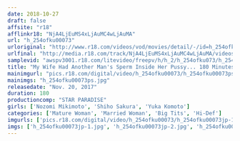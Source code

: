 ```yaml
---
date: 2018-10-27
draft: false
affsite: "r18"
afflinkr18: "NjA4LjEuMS4xLjAuMC4wLjAuMA"
url: "h_254ofku00073"
urloriginal: "http://www.r18.com/videos/vod/movies/detail/-/id=h_254ofku00073"
urlfinal: "http://media.r18.com/track/NjA4LjEuMS4xLjAuMC4wLjAuMA/videos/vod/movies/detail/-/id=h_254ofku00073"
samplevid: "awspv3001.r18.com/litevideo/freepv/h/h_2/h_254ofku073/h_254ofku073_dmb_w.mp4"
title: "My Wife Had Another Man's Sperm Inside Her Pussy... 180 Minutes"
mainimgurl: "pics.r18.com/digital/video/h_254ofku00073/h_254ofku00073ps.jpg"
mainimgs: "h_254ofku00073ps.jpg"
releasedate: "Nov. 20, 2017"
duration: 180
productioncomp: "STAR PARADISE"
girls: ['Nozomi Mikimoto', 'Shiho Sakura', 'Yuka Komoto']
categories: ['Mature Woman', 'Married Woman', 'Big Tits', 'Hi-Def']
imgurls: ['pics.r18.com/digital/video/h_254ofku00073/h_254ofku00073jp-1.jpg', 'pics.r18.com/digital/video/h_254ofku00073/h_254ofku00073jp-2.jpg', 'pics.r18.com/digital/video/h_254ofku00073/h_254ofku00073jp-3.jpg', 'pics.r18.com/digital/video/h_254ofku00073/h_254ofku00073jp-4.jpg', 'pics.r18.com/digital/video/h_254ofku00073/h_254ofku00073jp-5.jpg', 'pics.r18.com/digital/video/h_254ofku00073/h_254ofku00073jp-6.jpg', 'pics.r18.com/digital/video/h_254ofku00073/h_254ofku00073jp-7.jpg', 'pics.r18.com/digital/video/h_254ofku00073/h_254ofku00073jp-8.jpg', 'pics.r18.com/digital/video/h_254ofku00073/h_254ofku00073jp-9.jpg', 'pics.r18.com/digital/video/h_254ofku00073/h_254ofku00073jp-10.jpg', 'pics.r18.com/digital/video/h_254ofku00073/h_254ofku00073jp-11.jpg', 'pics.r18.com/digital/video/h_254ofku00073/h_254ofku00073jp-12.jpg', 'pics.r18.com/digital/video/h_254ofku00073/h_254ofku00073jp-13.jpg', 'pics.r18.com/digital/video/h_254ofku00073/h_254ofku00073jp-14.jpg', 'pics.r18.com/digital/video/h_254ofku00073/h_254ofku00073jp-15.jpg', 'pics.r18.com/digital/video/h_254ofku00073/h_254ofku00073jp-16.jpg', 'pics.r18.com/digital/video/h_254ofku00073/h_254ofku00073jp-17.jpg', 'pics.r18.com/digital/video/h_254ofku00073/h_254ofku00073jp-18.jpg', 'pics.r18.com/digital/video/h_254ofku00073/h_254ofku00073jp-19.jpg', 'pics.r18.com/digital/video/h_254ofku00073/h_254ofku00073jp-20.jpg']
imgs: ['h_254ofku00073jp-1.jpg', 'h_254ofku00073jp-2.jpg', 'h_254ofku00073jp-3.jpg', 'h_254ofku00073jp-4.jpg', 'h_254ofku00073jp-5.jpg', 'h_254ofku00073jp-6.jpg', 'h_254ofku00073jp-7.jpg', 'h_254ofku00073jp-8.jpg', 'h_254ofku00073jp-9.jpg', 'h_254ofku00073jp-10.jpg', 'h_254ofku00073jp-11.jpg', 'h_254ofku00073jp-12.jpg', 'h_254ofku00073jp-13.jpg', 'h_254ofku00073jp-14.jpg', 'h_254ofku00073jp-15.jpg', 'h_254ofku00073jp-16.jpg', 'h_254ofku00073jp-17.jpg', 'h_254ofku00073jp-18.jpg', 'h_254ofku00073jp-19.jpg', 'h_254ofku00073jp-20.jpg']
---
```

